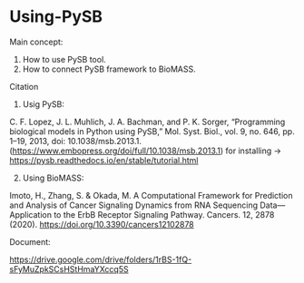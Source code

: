 # Using-PySB
Main concept:
1. How to use PySB tool. 
2. How to connect PySB framework to BioMASS.

Citation
1. Usig PySB:

C. F. Lopez, J. L. Muhlich, J. A. Bachman, and P. K. Sorger, “Programming biological models in Python using PySB,” Mol. Syst. Biol., vol. 9, no. 646, pp. 1–19, 2013, doi: 10.1038/msb.2013.1.
(https://www.embopress.org/doi/full/10.1038/msb.2013.1)
 for installing ->  https://pysb.readthedocs.io/en/stable/tutorial.html
 	
 

2. Using BioMASS:

Imoto, H., Zhang, S. & Okada, M. A Computational Framework for Prediction and Analysis of Cancer Signaling Dynamics from RNA Sequencing Data—Application to the ErbB Receptor Signaling Pathway. Cancers. 12, 2878 (2020). https://doi.org/10.3390/cancers12102878


Document:

https://drive.google.com/drive/folders/1rBS-1fQ-sFyMuZpkSCsHStHmaYXccq5S

